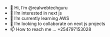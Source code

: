 - 👋 Hi, I’m @realwebtechguru
- 👀 I’m interested in next js
- 🌱 I’m currently learning AWS
- 💞️ I’m looking to collaborate on next js projects
- 📫 How to reach me ... +254797153028

<!---
realwebtechguru/realwebtechguru is a ✨ special ✨ repository because its `README.md` (this file) appears on your GitHub profile.
You can click the Preview link to take a look at your changes.
--->
